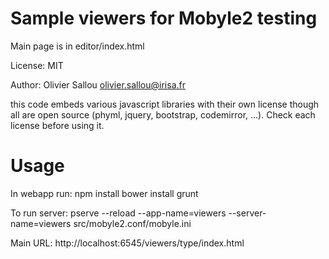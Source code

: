 Sample viewers for Mobyle2 testing
==================================

Main page is in editor/index.html


License: MIT

Author: Olivier Sallou <olivier.sallou@irisa.fr>

this code embeds various javascript libraries with their own license though all
are open source (phyml, jquery, bootstrap, codemirror, ...). Check each license
before using it.

Usage
=====

In webapp run:
npm install
bower install
grunt

To run server:
pserve --reload --app-name=viewers --server-name=viewers src/mobyle2.conf/mobyle.ini

Main URL: http://localhost:6545/viewers/type/index.html
